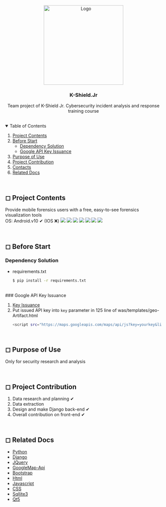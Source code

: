 
<!-- PROJECT LOGO -->
<br />
<p align="center">
  <a href="http://kshieldjr.org/">
    <img src="images/logo.PNG" alt="Logo" width="256" height="256">
  </a>
  <h3 align="center">K-Shield.Jr</h3>
  <p align="center">
    Team project of K-Shield Jr. Cybersecurity incident analysis and response training course
    <br />
</p>

<br>

<!-- TABLE OF CONTENTS -->
<details open="open">
  <summary>Table of Contents</summary>
  <ol>
    <li>
      <a href="#-project-contents">Project Contents</a>
    </li>
    <li>
      <a href="#-before-start">Before Start</a>
      <ul>
        <li><a href="#Dependency-Solution">Dependency Solution</a></li>
        <li><a href="#Google-API-Key-Issuance">Google API Key Issuance</a></li>
      </ul>
    </li>
    <li><a href="#-Purpose-of-Use">Purpose of Use</a></li>
    <li><a href="#-Project-Contribution">Project Contribution</a></li>
    <li><a href="#-Contacts">Contacts</a></li>
    <li><a href="#-Related-Docs">Related Docs</a></li>
  </ol>
</details>

<br>

<!-- ABOUT THE PROJECT -->
## ◻ Project Contents
Provide mobile forensics users with a free, easy-to-see forensics visualization tools</br>
OS: Android.v10 ✔ (IOS ❌)
<img src="images/screen1.PNG" >
<img src="images/screen2.PNG">
<img src="images/screen3.PNG" >
<img src="images/screen4.PNG" >
<img src="images/screen5.PNG" >
<img src="images/screen6.PNG" >
<img src="images/screen7.PNG" >

<br>

<!-- GETTING STARTED -->
## ◻ Before Start

### Dependency Solution

* requirements.txt
  ```sh
  $ pip install -r requirements.txt
  ```
<br>
### Google API Key Issuance

1. [Key Issuance](https://webruden.tistory.com/378)
2. Put issued API key into `key` parameter in 125 line of was/templates/geo-Artifact.html
   ```sh
   <script src="https://maps.googleapis.com/maps/api/js?key=yourkey&libraries=&v=weekly"></script>
   ```

<br>

<!-- 사용 용도 -->
## ◻ Purpose of Use

Only for security research and analysis

<br>

<!-- 프로젝트 기여 -->
## ◻ Project Contribution


1. Data research and planning ✔
2. Data extraction
3. Design and make Django back-end ✔
4. Overall contribution on front-end ✔

<br>

<!-- 관련 docs -->
## ◻ Related Docs
* [Python](https://docs.python.org/3/)
* [Django](https://docs.djangoproject.com/ko/3.2/intro/)
* [JQuery](https://api.jquery.com/)
* [GoogleMap-Api](https://developers.google.com/maps/documentation/javascript/overview)
* [Bootstrap](https://getbootstrap.com/docs/4.1/getting-started/introduction/)
* [Html](https://developer.mozilla.org/ko/docs/Web/API/HTMLDocument)
* [Javascript](https://developer.mozilla.org/ko/docs/Web/JavaScript)
* [CSS](https://developer.mozilla.org/ko/docs/Web/CSS)
* [Sqllite3](https://docs.python.org/3/library/sqlite3.html)
* [Qt5](https://doc.qt.io/qtforpython/)
